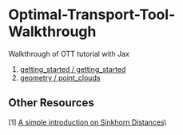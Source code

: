 # Optimal-Transport-Tool-Walkthrough
Walkthrough of OTT tutorial with Jax

1. [getting_started / getting_started](https://ott-jax.readthedocs.io/en/latest/tutorials/basic_ot_between_datasets.html)
2. [geometry / point_clouds](https://ott-jax.readthedocs.io/en/latest/tutorials/geometry/000_point_cloud.html)

## Other Resources
[1] [A simple introduction on Sinkhorn Distances](https://amsword.medium.com/a-simple-introduction-on-sinkhorn-distances-d01a4ef4f085)\

